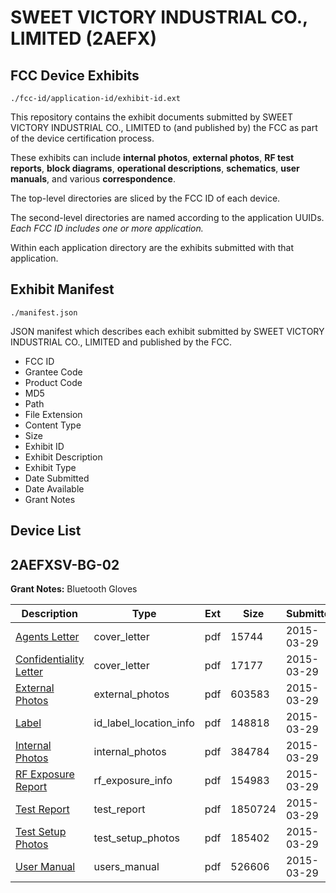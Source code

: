 # SWEET VICTORY INDUSTRIAL CO., LIMITED (2AEFX)
## FCC Device Exhibits

```
./fcc-id/application-id/exhibit-id.ext
```

This repository contains the exhibit documents submitted by SWEET VICTORY INDUSTRIAL CO., LIMITED to (and published by) the FCC as part of the device certification process.

These exhibits can include **internal photos**, **external photos**, **RF test reports**, **block diagrams**, **operational descriptions**, **schematics**, **user manuals**, and various **correspondence**.

The top-level directories are sliced by the FCC ID of each device.

The second-level directories are named according to the application UUIDs. *Each FCC ID includes one or more application.*

Within each application directory are the exhibits submitted with that application. 

## Exhibit Manifest

```
./manifest.json
```

JSON manifest which describes each exhibit submitted by SWEET VICTORY INDUSTRIAL CO., LIMITED and published by the FCC.

- FCC ID
- Grantee Code
- Product Code
- MD5
- Path
- File Extension
- Content Type
- Size
- Exhibit ID
- Exhibit Description
- Exhibit Type
- Date Submitted
- Date Available
- Grant Notes

## Device List
## 2AEFXSV-BG-02
**Grant Notes:** Bluetooth Gloves

| Description | Type | Ext | Size | Submitted | Available |
| ----------- | ---- | --- | ---- | --------- | --------- |
| [Agents Letter](2AEFXSV-BG-02/d3d6054e6b61590ae00487abbbcafbf7/2569294.pdf) | cover_letter | pdf | 15744 | 2015-03-29 | 2015-03-29 |
| [Confidentiality Letter](2AEFXSV-BG-02/d3d6054e6b61590ae00487abbbcafbf7/2569295.pdf) | cover_letter | pdf | 17177 | 2015-03-29 | 2015-03-29 |
| [External Photos](2AEFXSV-BG-02/d3d6054e6b61590ae00487abbbcafbf7/2569284.pdf) | external_photos | pdf | 603583 | 2015-03-29 | 2015-03-29 |
| [Label](2AEFXSV-BG-02/d3d6054e6b61590ae00487abbbcafbf7/2569283.pdf) | id_label_location_info | pdf | 148818 | 2015-03-29 | 2015-03-29 |
| [Internal Photos](2AEFXSV-BG-02/d3d6054e6b61590ae00487abbbcafbf7/2569290.pdf) | internal_photos | pdf | 384784 | 2015-03-29 | 2015-03-29 |
| [RF Exposure Report](2AEFXSV-BG-02/d3d6054e6b61590ae00487abbbcafbf7/2569292.pdf) | rf_exposure_info | pdf | 154983 | 2015-03-29 | 2015-03-29 |
| [Test Report](2AEFXSV-BG-02/d3d6054e6b61590ae00487abbbcafbf7/2569287.pdf) | test_report | pdf | 1850724 | 2015-03-29 | 2015-03-29 |
| [Test Setup Photos](2AEFXSV-BG-02/d3d6054e6b61590ae00487abbbcafbf7/2569288.pdf) | test_setup_photos | pdf | 185402 | 2015-03-29 | 2015-03-29 |
| [User Manual](2AEFXSV-BG-02/d3d6054e6b61590ae00487abbbcafbf7/2569289.pdf) | users_manual | pdf | 526606 | 2015-03-29 | 2015-03-29 |
